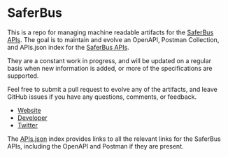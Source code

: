 # SaferBusThis is a repo for managing machine readable artifacts for the [SaferBus APIs](https://mobile.fmcsa.dot.gov). The goal is to maintain and evolve an OpenAPI, Postman Collection, and APIs.json index for the [SaferBus APIs](https://mobile.fmcsa.dot.gov).They are a constant work in progress, and will be updated on a regular basis when new information is added, or more of the specifications are supported.Feel free to submit a pull request to evolve any of the artifacts, and leave GitHub issues if you have any questions, comments, or feedback.- [Website](https://mobile.fmcsa.dot.gov)- [Developer](https://mobile.fmcsa.dot.gov)- [Twitter](https://twitter.com/USDOT)The [APIs.json](https://github.com/api-evangelist/saferbus/blob/master/apis.json) index provides links to all the relevant links for the SaferBus APIs, including the OpenAPI and Postman if they are present.